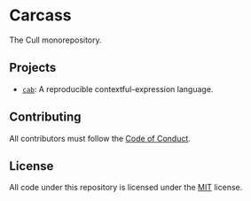 # Carcass <!-- thank alcuin for the name -->

The Cull monorepository.

## Projects

- [`cab`](./cab): A reproducible contextful-expression language.

## Contributing

All contributors must follow the [Code of Conduct](./CODE_OF_CONDUCT.md).

## License

All code under this repository is licensed under the [MIT](./LICENSE.md)
license.
